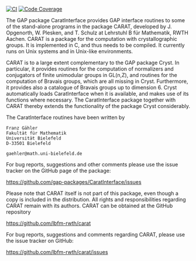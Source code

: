 [![CI](https://github.com/gap-packages/CaratInterface/actions/workflows/CI.yml/badge.svg)](https://github.com/gap-packages/CaratInterface/actions/workflows/CI.yml)
[![Code Coverage](https://codecov.io/github/gap-packages/CaratInterface/coverage.svg)](https://codecov.io/gh/gap-packages/CaratInterface)

The GAP package CaratInterface provides GAP interface routines to
some of the stand-alone programs in the package CARAT, developed
by J. Opgenorth, W. Plesken, and  T. Schulz at Lehrstuhl B für
Mathematik, RWTH Aachen. CARAT is a package for the computation
with crystallographic groups. It is implemented in C, and thus needs
to be compiled. It currently runs on Unix systems and in Unix-like
environments.

CARAT is to a large extent complementary to the GAP package Cryst.
In particular, it provides routines for the computation of
normalizers and conjugators of finite unimodular groups in GL(n,Z),
and routines for the computation of Bravais groups, which are all
missing in Cryst. Furthermore, it provides also a catalogue of
Bravais groups up to dimension 6. Cryst automatically loads
CaratInterface when it is available, and makes use of its functions
where necessary. The CaratInterface package together with CARAT
thereby extends the functionality of the package Cryst considerably.

The CaratInterface routines have been written by

    Franz Gähler
    Fakultät für Mathematik 
    Universität Bielefeld 
    D-33501 Bielefeld

    gaehler@math.uni-bielefeld.de

For bug reports, suggestions and other comments please use the issue
tracker on the GitHub page of the package:

https://github.com/gap-packages/CaratInterface/issues

Please note that CARAT itself is not part of this package, even though
a copy is included in the distribution. All rights and responsibilities
regarding CARAT remain with its authors. CARAT can be obtained at the
GitHub repository

https://github.com/lbfm-rwth/carat

For bug reports, suggestions and comments regarding CARAT, please use
the issue tracker on GitHub:

https://github.com/lbfm-rwth/carat/issues

